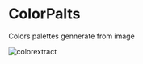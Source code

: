 # ColorPalts
 Colors palettes gennerate from image

 ![colorextract](https://github.com/user-attachments/assets/a72e5667-4241-4986-a2fb-503396c393bb)

